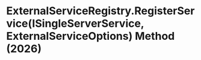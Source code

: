 # ExternalServiceRegistry.RegisterService(ISingleServerService, ExternalServiceOptions) Method (2026)

﻿